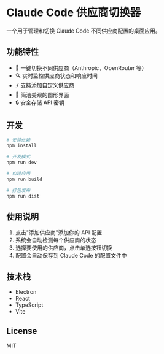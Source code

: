 # Claude Code 供应商切换器

一个用于管理和切换 Claude Code 不同供应商配置的桌面应用。

## 功能特性

- 🔄 一键切换不同供应商（Anthropic、OpenRouter 等）
- 🔍 实时监控供应商状态和响应时间
- ⚡ 支持添加自定义供应商
- 🎨 简洁美观的图形界面
- 🔒 安全存储 API 密钥

## 开发

```bash
# 安装依赖
npm install

# 开发模式
npm run dev

# 构建应用
npm run build

# 打包发布
npm run dist
```

## 使用说明

1. 点击"添加供应商"添加你的 API 配置
2. 系统会自动检测每个供应商的状态
3. 选择要使用的供应商，点击单选按钮切换
4. 配置会自动保存到 Claude Code 的配置文件中

## 技术栈

- Electron
- React
- TypeScript
- Vite

## License

MIT